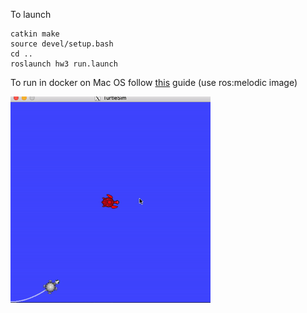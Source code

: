 To launch

```
catkin make
source devel/setup.bash
cd ..
roslaunch hw3 run.launch
```
To run in docker on Mac OS follow [this](https://desertbot.io/blog/ros-turtlesim-beginners-guide-mac) guide (use ros:melodic image) 

![Work result](output.gif)